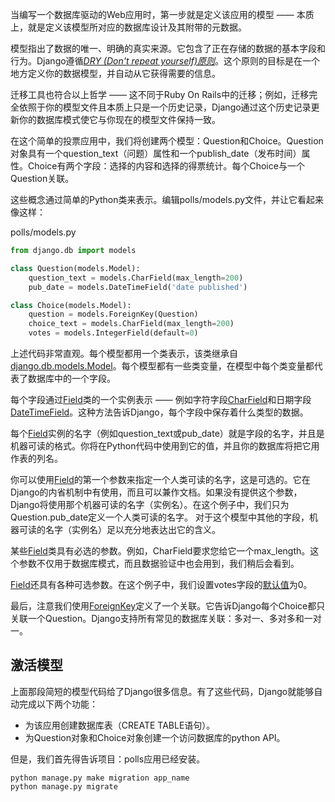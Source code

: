 当编写一个数据库驱动的Web应用时，第一步就是定义该应用的模型 —— 本质上，就是定义该模型所对应的数据库设计及其附带的元数据。

模型指出了数据的唯一、明确的真实来源。它包含了正在存储的数据的基本字段和行为。Django遵循[_DRY \(Don't repeat yourself\)原则_](http://python.usyiyi.cn/documents/django_182/misc/design-philosophies.html#dry)。这个原则的目标是在一个地方定义你的数据模型，并自动从它获得需要的信息。

迁移工具也符合以上哲学 —— 这不同于Ruby On Rails中的迁移；例如，迁移完全依照于你的模型文件且本质上只是一个历史记录，Django通过这个历史记录更新你的数据库模式使它与你现在的模型文件保持一致。

在这个简单的投票应用中，我们将创建两个模型：Question和Choice。Question对象具有一个question\_text（问题）属性和一个publish\_date（发布时间）属性。Choice有两个字段：选择的内容和选择的得票统计。每个Choice与一个Question关联。

这些概念通过简单的Python类来表示。编辑polls/models.py文件，并让它看起来像这样：

polls/models.py

```py
from django.db import models

class Question(models.Model):
    question_text = models.CharField(max_length=200)
    pub_date = models.DateTimeField('date published')

class Choice(models.Model):
    question = models.ForeignKey(Question)
    choice_text = models.CharField(max_length=200)
    votes = models.IntegerField(default=0)
```

上述代码非常直观。每个模型都用一个类表示，该类继承自[django.db.models.Model](http://python.usyiyi.cn/documents/django_182/ref/models/instances.html#django.db.models.Model)。每个模型都有一些类变量，在模型中每个类变量都代表了数据库中的一个字段。

每个字段通过[Field](http://python.usyiyi.cn/documents/django_182/ref/models/fields.html#django.db.models.Field)类的一个实例表示 —— 例如字符字段[CharField](http://python.usyiyi.cn/documents/django_182/ref/models/fields.html#django.db.models.CharField)和日期字段[DateTimeField](http://python.usyiyi.cn/documents/django_182/ref/models/fields.html#django.db.models.DateTimeField)。这种方法告诉Django，每个字段中保存着什么类型的数据。

每个[Field](http://python.usyiyi.cn/documents/django_182/ref/models/fields.html#django.db.models.Field)实例的名字（例如question\_text或pub\_date）就是字段的名字，并且是机器可读的格式。你将在Python代码中使用到它的值，并且你的数据库将把它用作表的列名。

你可以使用[Field](http://python.usyiyi.cn/documents/django_182/ref/models/fields.html#django.db.models.Field)的第一个参数来指定一个人类可读的名字，这是可选的。它在Django的内省机制中有使用，而且可以兼作文档。如果没有提供这个参数，Django将使用那个机器可读的名字（实例名）。在这个例子中，我们只为Question.pub\_date定义一个人类可读的名字。 对于这个模型中其他的字段，机器可读的名字（实例名）足以充分地表达出它的含义。

某些[Field](http://python.usyiyi.cn/documents/django_182/ref/models/fields.html#django.db.models.Field)类具有必选的参数。例如，CharField要求您给它一个max\_length。这个参数不仅用于数据库模式，而且数据验证中也会用到，我们稍后会看到。

[Field](http://python.usyiyi.cn/documents/django_182/ref/models/fields.html#django.db.models.Field)还具有各种可选参数。在这个例子中，我们设置votes字段的[默认值](http://python.usyiyi.cn/documents/django_182/ref/models/fields.html#django.db.models.Field.default)为0。

最后，注意我们使用[ForeignKey](http://python.usyiyi.cn/documents/django_182/ref/models/fields.html#django.db.models.ForeignKey)定义了一个关联。它告诉Django每个Choice都只关联一个Question。Django支持所有常见的数据库关联：多对一、多对多和一对一。

## 激活模型

上面那段简短的模型代码给了Django很多信息。有了这些代码，Django就能够自动完成以下两个功能：

* 为该应用创建数据库表（CREATE TABLE语句）。
* 为Question对象和Choice对象创建一个访问数据库的python API。

但是，我们首先得告诉项目：polls应用已经安装。

```
python manage.py make migration app_name
python manage.py migrate
```



